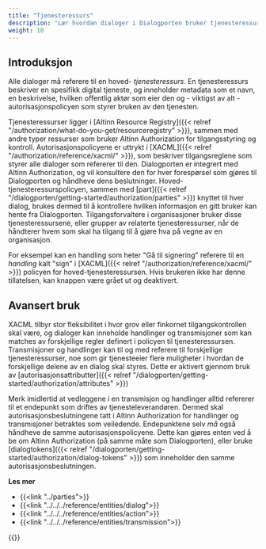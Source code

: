 ```yaml
---
title: "Tjenesteressurs"
description: "Lær hvordan dialoger i Dialogporten bruker tjenesteressurser i Altinn ressursregister"
weight: 10
---
```


## Introduksjon

Alle dialoger må referere til en hoved- _tjenesteressurs_. En tjenesteressurs beskriver en spesifikk digital tjeneste, og inneholder metadata som et navn, en beskrivelse, hvilken offentlig aktør som eier den og - viktigst av alt - autorisasjonspolicyen som styrer bruken av den tjenesten.

Tjenesteressurser ligger i [Altinn Resource Registry]({{< relref "/authorization/what-do-you-get/resourceregistry" >}}), sammen med andre typer ressurser som bruker Altinn Authorization for tilgangsstyring og kontroll. Autorisasjonspolicyene er uttrykt i [XACML]({{< relref "/authorization/reference/xacml/" >}}), som beskriver tilgangsreglene som styrer alle dialoger som refererer til den. Dialogporten er integrert med Altinn Authorization, og vil konsultere den for hver forespørsel som gjøres til Dialogporten og håndheve dens beslutninger. Hoved-tjenesteressurspolicyen, sammen med [part]({{< relref "/dialogporten/getting-started/authorization/parties" >}}) knyttet til hver dialog, brukes dermed til å kontrollere hvilken informasjon en gitt bruker kan hente fra Dialogporten. Tilgangsforvaltere i organisasjoner bruker disse tjenesteressursene, eller grupper av relaterte tjenesteressurser, når de håndterer hvem som skal ha tilgang til å gjøre hva på vegne av en organisasjon.

For eksempel kan en handling som heter "Gå til signering" referere til en _handling_ kalt "sign" i [XACML]({{< relref "/authorization/reference/xacml/" >}}) policyen for hoved-tjenesteressursen. Hvis brukeren ikke har denne tillatelsen, kan knappen være grået ut og deaktivert.

## Avansert bruk

XACML tilbyr stor fleksibilitet i hvor grov eller finkornet tilgangskontrollen skal være, og dialoger kan inneholde handlinger og transmisjoner som kan matches av forskjellige regler definert i policyen til tjenesteressursen. Transmisjoner og handlinger kan til og med referere til forskjellige tjenesteressurser, noe som gir tjenesteeier flere muligheter i hvordan de forskjellige delene av en dialog skal styres. Dette er aktivert gjennom bruk av [autorisasjonsattributter]({{< relref "/dialogporten/getting-started/authorization/attributes" >}})

Merk imidlertid at vedleggene i en transmisjon og handlinger alltid refererer til et endepunkt som driftes av tjenesteleverandøren. Dermed skal autorisasjonsbeslutningene tatt i Altinn Authorization for handlinger og transmisjoner betraktes som veiledende. Endepunktene selv _må_ også håndheve de samme autorisasjonspolicyene. Dette kan gjøres enten ved å be om Altinn Authorization (på samme måte som Dialogporten), eller bruke [dialogtokens]({{< relref "/dialogporten/getting-started/authorization/dialog-tokens" >}}) som inneholder den samme autorisasjonsbeslutningen.

**Les mer**

- {{<link "../parties">}}
- {{<link "../../../reference/entities/dialog">}}
- {{<link "../../../reference/entities/action">}}
- {{<link "../../../reference/entities/transmission">}}

{{<children />}}
